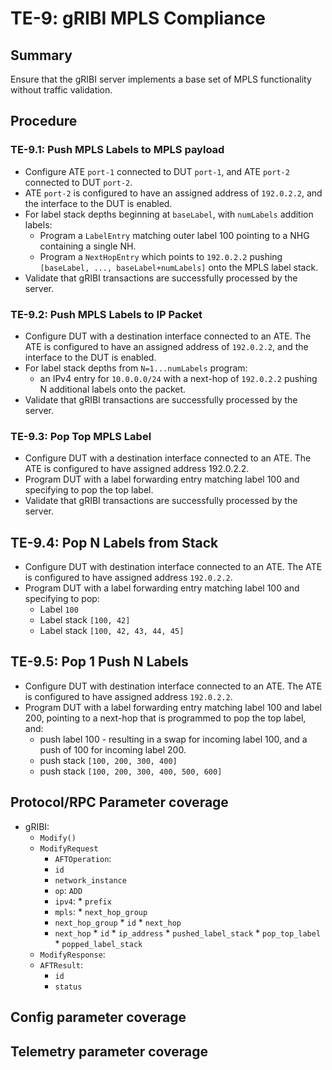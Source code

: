 # TE-9: gRIBI MPLS Compliance

## Summary

Ensure that the gRIBI server implements a base set of MPLS functionality without
traffic validation.


## Procedure

### TE-9.1: Push MPLS Labels to MPLS payload

* Configure ATE `port-1` connected to DUT `port-1`, and ATE `port-2` connected
  to DUT `port-2`.
* ATE `port-2` is configured to have an assigned address of `192.0.2.2`, and the
  interface to the DUT is enabled.
* For label stack depths beginning at `baseLabel`, with `numLabels` addition
  labels:
   - Program a `LabelEntry` matching outer label 100 pointing to a NHG
     containing a single NH.
   - Program a `NextHopEntry` which points to `192.0.2.2` pushing `[baseLabel,
     ..., baseLabel+numLabels]` onto the MPLS label stack.
* Validate that gRIBI transactions are successfully processed by the server.

### TE-9.2: Push MPLS Labels to IP Packet

* Configure DUT with a destination interface connected to an ATE. The ATE is
  configured to have an assigned address of `192.0.2.2`, and the interface to
  the DUT is enabled.
* For label stack depths from `N=1...numLabels` program:
     * an IPv4 entry for `10.0.0.0/24` with a next-hop of `192.0.2.2` pushing N
       additional labels onto the packet.
* Validate that gRIBI transactions are successfully processed by the server.

### TE-9.3: Pop Top MPLS Label

* Configure DUT with a destination interface connected to an ATE. The ATE is
  configured to have assigned address 192.0.2.2.
* Program DUT with a label forwarding entry matching label 100 and specifying to
  pop the top label.
* Validate that gRIBI transactions are successfully processed by the server.

## TE-9.4: Pop N Labels from Stack

* Configure DUT with destination interface connected to an ATE. The ATE is
  configured to have assigned address `192.0.2.2`.
* Program DUT with a label forwarding entry matching label 100 and specifying to
  pop:
    * Label `100`
    * Label stack `[100, 42]`
    * Label stack `[100, 42, 43, 44, 45]`

## TE-9.5: Pop 1 Push N Labels

* Configure DUT with destination interface connected to an ATE. The ATE is
  configured to have assigned address `192.0.2.2`.
* Program DUT with a label forwarding entry matching label 100 and label 200,
  pointing to a next-hop that is programmed to pop the top label, and:
   - push label 100 - resulting in a swap for incoming label 100, and a push of
     100 for incoming label 200.
   - push stack `[100, 200, 300, 400]`
   - push stack `[100, 200, 300, 400, 500, 600]`

## Protocol/RPC Parameter coverage

*   gRIBI:
    *  `Modify()`
      * `ModifyRequest`
        *   `AFTOperation`:
          *   `id`
          *   `network_instance`
          *   `op`: `ADD`
          *  `ipv4`:
            *  `prefix`
          *  `mpls`:
            *   `next_hop_group`
          *   `next_hop_group`
            *  `id`
            *  `next_hop`
          *   `next_hop`
            * `id`
            * `ip_address`
            * `pushed_label_stack`
            * `pop_top_label`
            * `popped_label_stack`
    *   `ModifyResponse`:
    *   `AFTResult`:
        *   `id`
        *   `status`

## Config parameter coverage

## Telemetry parameter coverage


